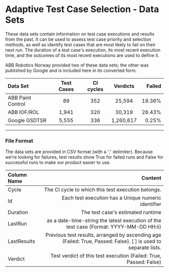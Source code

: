 # Adaptive Test Case Selection - Data Sets

These data sets contain information on test case executions and results from the past. It can be used to assess test case priority and selection methods, as well as identify test cases that are most likely to fail on their next run. The duration of a test case's execution, its most recent execution time, and the outcomes of its most recent executions are used to define it.

ABB Robotics Norway provided two of these data sets; the other was published by Google and is included here in its converted form.



| Data Set          | Test Cases    | CI cycles | Verdicts | Failed |
| :---------------- |:-------------:| :--------:| :------: |-------:|
| ABB Paint Control | 89            |    352    | 25,594   | 19.36% | 
| ABB IOF/ROL       | 1,941         |    320    | 30,319   | 28.43% | 
| Google GSDTSR     | 5,555         |    336    | 1,260,617| 0.25%  | 

***

### File Format
The data sets are provided in CSV format (with a ';' delimiter). Because we're looking for failures, test results show True for failed runs and False for successful runs to make our product easier to use.


| Column Name       | Content                                             | 
| :---------------- |----------------------------------------------------:| 
|    Cycle          | The CI cycle to which this test execution belongs.                                      |   
|     Id            | Each test execution has a Unique numeric identifier                                     |      
|     Duration      | The test case's estimated runtime                                                       |    
|     LastRun       | as a date-time-string the latest execution of the test case (Format: YYYY-MM-DD HH:ii)  |   
|     LastResults   | Previous test results, arranged by ascending age (Failed: True, Passed: False). [ ] is used to separate lists. |        
|     Verdict       | Test verdict of this test execution (Failed: True, Passed: False)                       |  